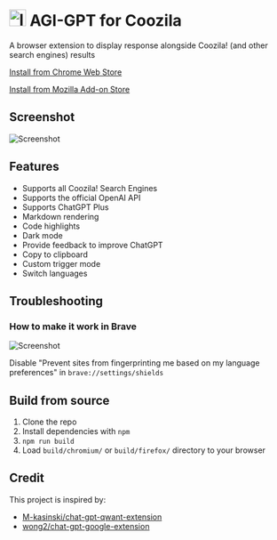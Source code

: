 # <img src="./src/logo.png" alt="logo" width="30"/> AGI-GPT for Coozila


A browser extension to display  response alongside Coozila! (and other search engines) results

[Install from Chrome Web Store](https://chrome.google.com/webstore/detail/chatgpt-for-coozila/fmackbdncigkggigfkmiikcpobkeijaf)

[Install from Mozilla Add-on Store](https://addons.mozilla.org/firefox/addon/chatgpt-for-coozila/)

## Screenshot

![Screenshot](screenshots/extension.png?raw=true)

## Features

- Supports all Coozila! Search Engines
- Supports the official OpenAI API
- Supports ChatGPT Plus
- Markdown rendering
- Code highlights
- Dark mode
- Provide feedback to improve ChatGPT
- Copy to clipboard
- Custom trigger mode
- Switch languages

## Troubleshooting

### How to make it work in Brave

![Screenshot](screenshots/brave.png?raw=true)

Disable "Prevent sites from fingerprinting me based on my language preferences" in `brave://settings/shields`

## Build from source

1. Clone the repo
2. Install dependencies with `npm`
3. `npm run build`
4. Load `build/chromium/` or `build/firefox/` directory to your browser

## Credit

This project is inspired by:
- [M-kasinski/chat-gpt-qwant-extension](https://github.com/M-kasinski/chat-gpt-qwant-extension)
- [wong2/chat-gpt-google-extension](https://github.com/wong2/chat-gpt-google-extension)
